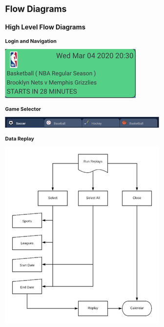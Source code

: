 # Flow Diagrams

## High Level Flow Diagrams

### Login and Navigation

![](../../.gitbook/assets/image%20%2822%29.png)

### Game Selector

![](../../.gitbook/assets/image%20%2820%29.png)

### Data Replay

![](../../.gitbook/assets/image%20%284%29.png)

